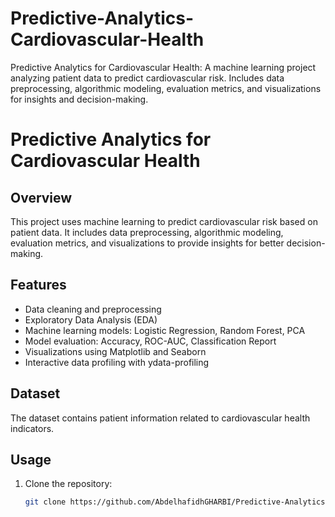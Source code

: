 # Predictive-Analytics-Cardiovascular-Health
Predictive Analytics for Cardiovascular Health: A machine learning project analyzing patient data to predict cardiovascular risk. Includes data preprocessing, algorithmic modeling, evaluation metrics, and visualizations for insights and decision-making.

# Predictive Analytics for Cardiovascular Health

## Overview
This project uses machine learning to predict cardiovascular risk based on patient data. It includes data preprocessing, algorithmic modeling, evaluation metrics, and visualizations to provide insights for better decision-making.

## Features
- Data cleaning and preprocessing
- Exploratory Data Analysis (EDA)
- Machine learning models: Logistic Regression, Random Forest, PCA
- Model evaluation: Accuracy, ROC-AUC, Classification Report
- Visualizations using Matplotlib and Seaborn
- Interactive data profiling with ydata-profiling

## Dataset
The dataset contains patient information related to cardiovascular health indicators.

## Usage
1. Clone the repository:
   ```bash
   git clone https://github.com/AbdelhafidhGHARBI/Predictive-Analytics-Cardiovascular-Health.git
